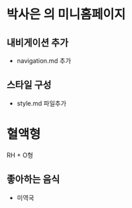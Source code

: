 # 박사은 의 미니홈페이지

## 내비게이션 추가

- navigation.md 추가

## 스타일 구성

- style.md 파일추가

# 혈액형

RH + O형

## 좋아하는 음식

- 미역국
